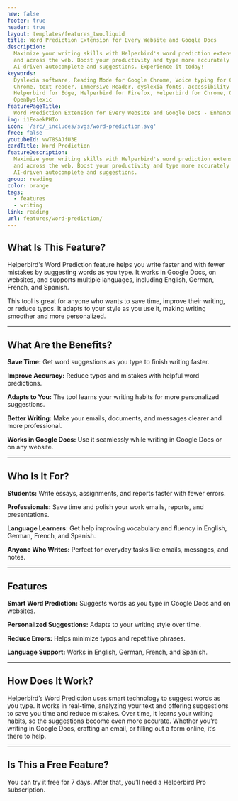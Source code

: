 ```yaml
---
new: false
footer: true
header: true
layout: templates/features_two.liquid
title: Word Prediction Extension for Every Website and Google Docs
description:
  Maximize your writing skills with Helperbird's word prediction extension, available on Google Docs
  and across the web. Boost your productivity and type more accurately with our cutting-edge,
  AI-driven autocomplete and suggestions. Experience it today!
keywords:
  Dyslexia software, Reading Mode for Google Chrome, Voice typing for Chrome, Text to speech for
  Chrome, text reader, Immersive Reader, dyslexia fonts, accessibility software, dyslexia software,
  Helperbird for Edge, Helperbird for Firefox, Helperbird for Chrome, Opendyslexic for Chrome,
  OpenDyslexic
featurePageTitle:
  Word Prediction Extension for Every Website and Google Docs - Enhance Your Writing Experience
img: i1EeaekPHIo
icon: '/src/_includes/svgs/word-prediction.svg'
free: false
youtubeId: vwT8SAJfU3E
cardTitle: Word Prediction
featureDescription:
  Maximize your writing skills with Helperbird's word prediction extension, available on Google Docs
  and across the web. Boost your productivity and type more accurately with our cutting-edge,
  AI-driven autocomplete and suggestions.
group: reading
color: orange
tags:
  - features
  - writing
link: reading
url: features/word-prediction/
---
```



## What Is This Feature?

Helperbird's Word Prediction feature helps you write faster and with fewer mistakes by suggesting words as you type. It works in Google Docs, on websites, and supports multiple languages, including English, German, French, and Spanish. 

This tool is great for anyone who wants to save time, improve their writing, or reduce typos. It adapts to your style as you use it, making writing smoother and more personalized.

---

## What Are the Benefits?


**Save Time:** Get word suggestions as you type to finish writing faster.  

**Improve Accuracy:** Reduce typos and mistakes with helpful word predictions.  

**Adapts to You:** The tool learns your writing habits for more personalized suggestions.  

**Better Writing:** Make your emails, documents, and messages clearer and more professional.  

**Works in Google Docs:** Use it seamlessly while writing in Google Docs or on any website.  

---

## Who Is It For?


**Students:** Write essays, assignments, and reports faster with fewer errors.  

**Professionals:** Save time and polish your work emails, reports, and presentations.  

**Language Learners:** Get help improving vocabulary and fluency in English, German, French, and Spanish.  

**Anyone Who Writes:** Perfect for everyday tasks like emails, messages, and notes.

---

## Features


**Smart Word Prediction:** Suggests words as you type in Google Docs and on websites.  

**Personalized Suggestions:** Adapts to your writing style over time.  

**Reduce Errors:** Helps minimize typos and repetitive phrases.  

**Language Support:** Works in English, German, French, and Spanish.  

---

## How Does It Work?

Helperbird’s Word Prediction uses smart technology to suggest words as you type. It works in real-time, analyzing your text and offering suggestions to save you time and reduce mistakes. Over time, it learns your writing habits, so the suggestions become even more accurate. Whether you’re writing in Google Docs, crafting an email, or filling out a form online, it’s there to help.

---

## Is This a Free Feature?

You can try it free for 7 days. After that, you’ll need a Helperbird Pro subscription.

